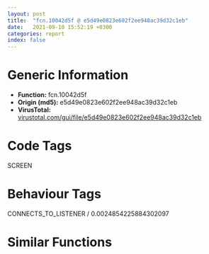 ```yaml
---
layout: post
title:  "fcn.10042d5f @ e5d49e0823e602f2ee948ac39d32c1eb"
date:   2021-09-10 15:52:19 +0300
categories: report
index: false
---
```


# Generic Information
- **Function:** fcn.10042d5f
- **Origin (md5):** e5d49e0823e602f2ee948ac39d32c1eb
- **VirusTotal:** [virustotal.com/gui/file/e5d49e0823e602f2ee948ac39d32c1eb][virustotal_ref]

# Code Tags
<span class="tag" id="SCREEN">SCREEN</span>


# Behaviour Tags
<span class="bhv-tag" id="CONNECTS_TO_LISTENER">CONNECTS_TO_LISTENER / 0.0024854225884302097</span>

# Similar Functions
<script type="text/javascript" src="https://www.gstatic.com/charts/loader.js"></script>
<script type="text/javascript">

    google.charts.load('current', {'packages':['corechart']});
    google.charts.setOnLoadCallback(drawChart);

    function drawChart() {
    var data = new google.visualization.DataTable();
        data.addColumn('number', 'X');
        data.addColumn('number', 'Y');
        data.addColumn({type: 'string', role: 'tooltip', 'p': {'html': true}});
        data.addColumn({'type': 'string', 'role': 'style'});
        
        data.addRows([
    [71.67474365234375, -51.70834732055664, '<b><a href="/report/fcn.10042d5f@e5d49e0823e602f2ee948ac39d32c1eb">fcn.10042d5f</a><br>@e5d49e0823e602f2ee948ac39d32c1eb</b><br>', 'point { fill-color: #e0440e; }'],
[-15.041509628295898, -63.41587448120117, '<b><a href="/report/fcn.10045e81@e5d49e0823e602f2ee948ac39d32c1eb">fcn.10045e81</a><br>@e5d49e0823e602f2ee948ac39d32c1eb</b><br>', 'null'],
[32.13689041137695, 72.20884704589844, '<b><a href="/report/fcn.10044332@e5d49e0823e602f2ee948ac39d32c1eb">fcn.10044332</a><br>@e5d49e0823e602f2ee948ac39d32c1eb</b><br>', 'null'],
[103.99308013916016, 48.40938949584961, '<b><a href="/report/fcn.10038d78@e5d49e0823e602f2ee948ac39d32c1eb">fcn.10038d78</a><br>@e5d49e0823e602f2ee948ac39d32c1eb</b><br>', 'null'],
[-125.205322265625, -2.045428991317749, '<b><a href="/report/fcn.004b79d9@9c2b894b84f59672d8be2e984066f76f">fcn.004b79d9</a><br>@9c2b894b84f59672d8be2e984066f76f</b><br>', 'null'],
[-10.598280906677246, 135.51315307617188, '<b><a href="/report/fcn.10045261@e5d49e0823e602f2ee948ac39d32c1eb">fcn.10045261</a><br>@e5d49e0823e602f2ee948ac39d32c1eb</b><br>', 'null'],
[-96.11506652832031, -55.483150482177734, '<b><a href="/report/fcn.10069084@e5d49e0823e602f2ee948ac39d32c1eb">fcn.10069084</a><br>@e5d49e0823e602f2ee948ac39d32c1eb</b><br>', 'null'],
[-92.6580810546875, 84.57238006591797, '<b><a href="/report/fcn.1011ae2f@e5d49e0823e602f2ee948ac39d32c1eb">fcn.1011ae2f</a><br>@e5d49e0823e602f2ee948ac39d32c1eb</b><br>', 'null'],
[56.82500076293945, -145.68992614746094, '<b><a href="/report/fcn.004245c7@7b00dd8f2abf54a73bfb09681334ff78">fcn.004245c7</a><br>@7b00dd8f2abf54a73bfb09681334ff78</b><br>', 'null'],
[27.206947326660156, 18.850788116455078, '<b><a href="/report/fcn.0046b4d7@9c2b894b84f59672d8be2e984066f76f">fcn.0046b4d7</a><br>@9c2b894b84f59672d8be2e984066f76f</b><br>', 'null'],
[-59.34074020385742, 7.4269561767578125, '<b><a href="/report/fcn.004ef8b8@9c2b894b84f59672d8be2e984066f76f">fcn.004ef8b8</a><br>@9c2b894b84f59672d8be2e984066f76f</b><br>', 'null'],

        ]);

    var options = {
        title: 'Similarity Plot',
        legend: 'none',
        colors: ['#dedbd9', '#e6693e', '#ec8f6e', '#f3b49f', '#f6c7b6'],
        tooltip: {isHtml: true, trigger: 'both'},
        explorer: {
        actions: ["dragToZoom", "rightClickToReset"],
        },
        chartArea: {
        width: '80%',
        height: '80%'
        },
        width: '100%',
        height: '100%'
    };

    var chart = new google.visualization.ScatterChart(document.getElementById('chart_div'));

    chart.draw(data, options);
    }
    
</script>


<div id="chart_div" style="width: 100%px; height: 100%;"></div>

# Disassembled Code
{% highlight nasm %}

push 0xdc
mov eax, 0x1013d968
call fcn.10124124
mov dword[ebp-0x98], ecx
mov ebx, dword[ebp+0xc]
cmp ebx, 0xffffffff
jne 0x10042d85
cmp dword[ebp+0x10], ebx
je 0x1004389d
mov esi, dword[ebp+8]
lea edi, [ebp-0xd8]
lea ecx, [ebp-0xd8]
movsd dword
movsd dword
movsd dword
movsd dword
call fcn.1004618a
mov esi, dword[ebp-0xcc]
sub esi, dword[ebp-0xd4]
mov edi, dword[ebp-0xd0]
sub edi, dword[ebp-0xd8]
mov dword[ebp-0x40], edi
mov dword[ebp-0x3c], esi
je 0x1004389d
test esi, esi
je 0x1004389d
lea ecx, [ebp-0xb0]
call fcn.1001703e
mov eax, dword[ebp-0x98]
and dword[ebp-4], 0
mov eax, dword[eax+4]
test eax, eax
je 0x10042de8
mov eax, dword[eax+4]
push eax
call dword[sym.imp.GDI32.dll_CreateCompatibleDC]
push eax
lea ecx, [ebp-0xb0]
call fcn.100179cf
test eax, eax
je 0x1004388e
and dword[ebp-0x70], 0
mov dword[ebp-0x74], 0x1014cb54
mov eax, dword[ebp-0x98]
push esi
push edi
mov byte[ebp-4], 1
mov eax, dword[eax+4]
push dword[eax+4]
call dword[sym.imp.GDI32.dll_CreateCompatibleBitmap]
push eax
lea ecx, [ebp-0x74]
call fcn.10017a05
test eax, eax
je 0x1004387b
push dword[ebp-0x70]
push dword[ebp-0xac]
call fcn.1001807d
xor ecx, ecx
mov dword[ebp-0xc0], eax
test eax, eax
setne cl
test ecx, ecx
jne 0x10042e5b
call fcn.10009c74
lea eax, [ebp-0x20]
push eax
lea eax, [ebp-0x40]
push eax
call fcn.10042ae4
mov dword[ebp-0xb4], eax
test eax, eax
je 0x1004387b
cmp dword[ebp-0x20], 0
je 0x1004387b
push eax
push dword[ebp-0xac]
call dword[sym.imp.GDI32.dll_SelectObject]
mov ecx, dword[ebp+0x10]
cmp ecx, 0xffffffff
jne 0x10042e97
mov ecx, ebx
movzx eax, cl
mov dword[ebp-0x44], eax
mov eax, ecx
shr eax, 8
movzx eax, al
mov dword[ebp-0x48], eax
shr ecx, 0x10
movzx eax, cl
mov dword[ebp-0x54], eax
mov eax, ebx
shr eax, 8
movzx edx, al
mov eax, ebx
shr eax, 0x10
movzx eax, al
mov dword[ebp-0x64], eax
xor eax, eax
cmp ebx, 0xffffffff
movzx ecx, bl
mov dword[ebp-0x78], ecx
setne al
mov dword[ebp-0x7c], edx
mov dword[ebp-0x60], eax
test eax, eax
je 0x10042ef4
mov eax, dword[ebp-0x64]
mov ebx, ecx
or ebx, 0xffffff00
movzx eax, al
shl ebx, 8
or ebx, edx
shl ebx, 8
or ebx, eax
mov esi, dword[ebp-0x40]
fldz
fld st(0)
mov byte[ebp+0x13], 0
lea eax, [esi-1]
mov dword[ebp+0xc], eax
fild dword[ebp+0xc]
mov eax, dword[ebp-0x3c]
dec eax
mov dword[ebp+0xc], eax
fld st(2)
fild dword[ebp+0xc]
fxch st(2)
fcom st(4)
fnstsw ax
test ah, 5
jp 0x10042f23
fstp st(3)
fld st(3)
fxch st(2)
fcom st(4)
fnstsw ax
test ah, 5
jp 0x10042f32
fstp st(1)
jmp 0x10042f34
fstp st(4)
fld st(3)
fsub st(1)
fld st(2)
fsub st(4)
fcompp
fnstsw ax
test ah, 1
jne 0x10042f51
fxch st(1)
mov byte[ebp+0x13], 1
fxch st(3)
fxch st(1)
fxch st(2)
cmp dword[ebp-0x60], 0
fld st(1)
fsub st(3)
fld qword[0x1017c4b8]
fmul st(1), st(0)
fxch st(1)
fst qword[ebp-0x84]
fld st(5)
fsub st(3)
fmul st(2)
fstp qword[ebp-0xa0]
fxch st(3)
faddp st(4)
fmul st(3), st(0)
fxch st(3)
fst qword[ebp-0x94]
fxch st(4)
faddp st(1)
fmulp st(2)
fxch st(1)
fstp qword[ebp-0x6c]
je 0x100430ba
fsubp st(1)
push ecx
push ecx
fstp qword[esp]
call fcn.101270d0
call fcn.10125470
fld qword[ebp-0x94]
mov edi, eax
fadd qword[ebp-0x84]
mov dword[ebp+0xc], edi
fstp qword[esp]
call fcn.101271f0
pop ecx
pop ecx
call fcn.10125470
fld qword[ebp-0x84]
mov dword[ebp-0x1c], eax
mov dword[ebp-0x18], edi
cmp edi, eax
jg 0x100430bc
mov eax, edi
imul eax, esi
mov dword[ebp+8], eax
fild dword[ebp-0x18]
fstp qword[ebp-0x5c]
fld qword[ebp-0x5c]
fsub qword[ebp-0x94]
mov esi, dword[ebp-0x40]
fdiv st(1)
fmul st(0), st(0)
fld1
fsubrp st(1)
fldz
fcomp st(1)
fnstsw ax
test ah, 0x41
je 0x100430a3
push ecx
fstp st(1)
push ecx
fstp qword[esp]
call fcn.101276f4
fmul qword[ebp-0xa0]
pop ecx
pop ecx
push ecx
push ecx
fst qword[ebp-0x5c]
fsubr qword[ebp-0x6c]
fstp qword[esp]
call fcn.101270d0
call fcn.10125470
fld qword[ebp-0x5c]
fadd qword[ebp-0x6c]
mov dword[ebp-0x18], eax
fstp qword[esp]
call fcn.101271f0
pop ecx
pop ecx
call fcn.10125470
cmp byte[ebp+0x13], 0
mov edx, dword[ebp-0x18]
mov ecx, dword[ebp-0x20]
jne 0x10043080
imul edx, esi
add edx, edi
lea ecx, [ecx+edx*4]
mov edx, dword[ebp-0x18]
cmp edx, eax
jg 0x10043078
mov edi, dword[ebp+0xc]
sub eax, edx
mov edx, esi
inc eax
shl edx, 2
mov dword[ecx], ebx
add ecx, edx
dec eax
jne 0x10043071
fld qword[ebp-0x84]
jmp 0x100430a5
add edx, dword[ebp+8]
fld qword[ebp-0x84]
lea edx, [ecx+edx*4]
mov ecx, dword[ebp-0x18]
cmp ecx, eax
jg 0x100430a5
sub eax, ecx
mov edi, edx
lea ecx, [eax+1]
mov eax, ebx
rep stosd
mov edi, dword[ebp+0xc]
jmp 0x100430a5
fstp st(0)
add dword[ebp+8], esi
inc edi
mov dword[ebp+0xc], edi
mov dword[ebp-0x18], edi
cmp edi, dword[ebp-0x1c]
jle 0x10042fe1
jmp 0x100430bc
fstp st(1)
fld qword[ebp-0xa0]
fld st(0)
fmulp st(1)
push ecx
push ecx
fst qword[ebp-0x5c]
fld st(1)
fmulp st(2)
fxch st(1)
fst qword[ebp-0x8c]
faddp st(1)
fst qword[ebp-0x14]
fstp qword[esp]
call fcn.101276f4
fdivr qword[ebp-0x8c]
fst qword[ebp-0x8c]
fsubr qword[ebp-0x94]
fstp qword[esp]
call fcn.101271f0
call fcn.10125470
fld qword[ebp-0x8c]
mov ebx, eax
fadd qword[ebp-0x94]
fstp qword[esp]
call fcn.101270d0
pop ecx
pop ecx
call fcn.10125470
mov dword[ebp-0x88], eax
mov dword[ebp+0xc], ebx
cmp ebx, eax
jg 0x10043478
mov edi, ebx
imul edi, esi
mov dword[ebp-0x18], edi
fild dword[ebp+0xc]
fstp qword[ebp-0x28]
fld qword[ebp-0x28]
fsub qword[ebp-0x94]
fdiv qword[ebp-0x84]
fmul st(0), st(0)
fld1
fsubrp st(1)
fldz
fcomp st(1)
fnstsw ax
test ah, 0x41
je 0x1004345e
push ecx
push ecx
fstp qword[esp]
call fcn.101276f4
fmul qword[ebp-0xa0]
fst qword[ebp-0x30]
fadd qword[ebp-0x6c]
fstp qword[esp]
call fcn.101270d0
pop ecx
pop ecx
call fcn.10125470
mov dword[ebp-0x1c], eax
fild dword[ebp-0x1c]
fstp qword[ebp-0x28]
fld qword[ebp-0x28]
fld qword[ebp-0x6c]
fsub st(1), st(0)
fld qword[ebp-0x30]
fsub st(2), st(0)
fild dword[ebp-0x54]
fstp qword[ebp-0x28]
fld qword[ebp-0x28]
fst qword[ebp-0xc8]
fmul st(3)
call fcn.10125470
fild dword[ebp-0x48]
mov dword[ebp+8], eax
fstp qword[ebp-0x28]
fld qword[ebp-0x28]
fst qword[ebp-0xbc]
fmul st(3)
call fcn.10125470
fild dword[ebp-0x44]
mov dword[ebp-0x2c], eax
fstp qword[ebp-0x28]
fld qword[ebp-0x28]
fst qword[ebp-0x38]
fmul st(3)
call fcn.10125470
fld st(2)
mov dword[ebp+0xc], eax
fmul qword[0x1014c518]
call fcn.10125470
cmp dword[ebp-0x60], 0
mov dword[ebp-0x24], eax
je 0x10043273
fstp st(1)
fld1
fsubrp st(2)
fild dword[ebp-0x78]
fstp qword[ebp-0x50]
fld qword[ebp-0x50]
fmul st(2)
fild dword[ebp+0xc]
fstp qword[ebp-0x50]
fadd qword[ebp-0x50]
call fcn.101254a6
fild dword[ebp-0x7c]
movzx esi, al
or esi, 0xffffff00
shl esi, 8
fstp qword[ebp-0x50]
fld qword[ebp-0x50]
fmul st(2)
fild dword[ebp-0x2c]
fstp qword[ebp-0x50]
fadd qword[ebp-0x50]
call fcn.101254a6
fild dword[ebp-0x64]
movzx eax, al
or esi, eax
shl esi, 8
fstp qword[ebp-0x50]
fld qword[ebp-0x50]
fmulp st(2)
fild dword[ebp+8]
fstp qword[ebp-0x50]
fld qword[ebp-0x50]
faddp st(2)
fxch st(1)
call fcn.101254a6
fld qword[ebp-0x6c]
mov ecx, dword[ebp+8]
mov edx, dword[ebp+0xc]
movzx eax, al
jmp 0x10043296
mov edx, dword[ebp+0xc]
mov esi, eax
mov ecx, dword[ebp+8]
fstp st(2)
shl esi, 8
movzx eax, dl
or esi, eax
mov eax, dword[ebp-0x2c]
shl esi, 8
movzx eax, al
or esi, eax
movzx eax, cl
shl esi, 8
or esi, eax
mov al, byte[ebp-0x44]
sub al, dl
movzx edx, al
or eax, 0xffffffff
sub eax, dword[ebp-0x24]
shl eax, 8
or edx, eax
mov al, byte[ebp-0x48]
sub al, byte[ebp-0x2c]
shl edx, 8
movzx eax, al
or edx, eax
mov al, byte[ebp-0x54]
sub al, cl
shl edx, 8
movzx eax, al
or edx, eax
cmp byte[ebp+0x13], 0
jne 0x100432eb
mov edi, dword[ebp-0x1c]
mov eax, edi
imul eax, dword[ebp-0x40]
mov ecx, dword[ebp-0x20]
add eax, ebx
mov dword[ecx+eax*4], edx
lea eax, [edi-1]
imul eax, dword[ebp-0x40]
add eax, ebx
mov dword[ecx+eax*4], esi
jmp 0x100432fa
mov ecx, dword[ebp-0x1c]
mov eax, dword[ebp-0x20]
add ecx, edi
mov dword[eax+ecx*4], edx
mov dword[eax+ecx*4-4], esi
fsubrp st(1)
push ecx
push ecx
fst qword[ebp-0x28]
fstp qword[esp]
call fcn.101271f0
pop ecx
pop ecx
call fcn.10125470
mov esi, eax
mov dword[ebp-0x1c], esi
fild dword[ebp-0x1c]
fstp qword[ebp-0x50]
fld qword[ebp-0x50]
fsubr qword[ebp-0x28]
fld qword[ebp-0xc8]
fmul st(1)
call fcn.10125470
fld qword[ebp-0xbc]
fmul st(1)
mov dword[ebp+8], eax
call fcn.10125470
fld qword[ebp-0x38]
fmul st(1)
mov dword[ebp-0x2c], eax
call fcn.10125470
fld st(0)
mov dword[ebp+0xc], eax
fmul qword[0x1014c518]
call fcn.10125470
cmp dword[ebp-0x60], 0
mov dword[ebp-0x24], eax
je 0x100433d0
fld1
fsubrp st(1)
fild dword[ebp-0x78]
fstp qword[ebp-0x38]
fld qword[ebp-0x38]
fmul st(1)
fild dword[ebp+0xc]
fstp qword[ebp-0x38]
fadd qword[ebp-0x38]
call fcn.101254a6
fild dword[ebp-0x7c]
movzx edi, al
or edi, 0xffffff00
shl edi, 8
fstp qword[ebp-0x38]
fld qword[ebp-0x38]
fmul st(1)
fild dword[ebp-0x2c]
fstp qword[ebp-0x38]
fadd qword[ebp-0x38]
call fcn.101254a6
fild dword[ebp-0x64]
movzx eax, al
or edi, eax
shl edi, 8
fstp qword[ebp-0x38]
fmul qword[ebp-0x38]
fild dword[ebp+8]
fstp qword[ebp-0x38]
fadd qword[ebp-0x38]
call fcn.101254a6
mov ecx, dword[ebp+8]
mov edx, dword[ebp+0xc]
movzx eax, al
jmp 0x100433f3
mov edx, dword[ebp+0xc]
mov edi, eax
mov ecx, dword[ebp+8]
fstp st(0)
shl edi, 8
movzx eax, dl
or edi, eax
mov eax, dword[ebp-0x2c]
shl edi, 8
movzx eax, al
or edi, eax
movzx eax, cl
shl edi, 8
or edi, eax
mov al, byte[ebp-0x44]
sub al, dl
movzx edx, al
or eax, 0xffffffff
sub eax, dword[ebp-0x24]
shl eax, 8
or edx, eax
mov al, byte[ebp-0x48]
sub al, byte[ebp-0x2c]
shl edx, 8
movzx eax, al
or edx, eax
mov al, byte[ebp-0x54]
sub al, cl
shl edx, 8
movzx eax, al
or edx, eax
cmp byte[ebp+0x13], 0
jne 0x1004344a
mov ecx, dword[ebp-0x20]
mov eax, esi
mov esi, dword[ebp-0x40]
imul eax, esi
add eax, ebx
mov dword[ecx+eax*4], edx
mov eax, dword[ebp-0x1c]
inc eax
imul eax, esi
add eax, ebx
mov dword[ecx+eax*4], edi
mov edi, dword[ebp-0x18]
jmp 0x10043463
mov ecx, dword[ebp-0x18]
mov eax, dword[ebp-0x20]
add ecx, esi
mov dword[eax+ecx*4+4], edi
mov edi, dword[ebp-0x18]
mov dword[eax+ecx*4], edx
jmp 0x10043460
fstp st(0)
mov esi, dword[ebp-0x40]
inc ebx
add edi, esi
mov dword[ebp+0xc], ebx
mov dword[ebp-0x18], edi
cmp ebx, dword[ebp-0x88]
jle 0x10043139
fld qword[ebp-0x14]
push ecx
push ecx
fstp qword[esp]
call fcn.101276f4
fdivr qword[ebp-0x5c]
fst qword[ebp-0x5c]
fsubr qword[ebp-0x6c]
fstp qword[esp]
call fcn.101270d0
call fcn.10125470
fld qword[ebp-0x5c]
mov ebx, eax
fadd qword[ebp-0x6c]
fstp qword[esp]
call fcn.101271f0
pop ecx
pop ecx
call fcn.10125470
mov dword[ebp-0x24], eax
mov dword[ebp+0xc], ebx
cmp ebx, eax
jg 0x1004380b
mov edi, ebx
imul edi, esi
mov dword[ebp-0x18], edi
fild dword[ebp+0xc]
fstp qword[ebp-0x14]
fld qword[ebp-0x14]
fsub qword[ebp-0x6c]
fdiv qword[ebp-0xa0]
fmul st(0), st(0)
fld1
fsubrp st(1)
fldz
fcomp st(1)
fnstsw ax
test ah, 0x41
je 0x100437f4
push ecx
push ecx
fstp qword[esp]
call fcn.101276f4
fmul qword[ebp-0x84]
fst qword[ebp-0x5c]
fsubr qword[ebp-0x94]
fst qword[ebp-0x38]
fstp qword[esp]
call fcn.101271f0
pop ecx
pop ecx
call fcn.10125470
mov dword[ebp-0x1c], eax
fild dword[ebp-0x1c]
fstp qword[ebp-0x14]
fld qword[ebp-0x14]
fsubr qword[ebp-0x38]
fild dword[ebp-0x54]
fstp qword[ebp-0x14]
fld qword[ebp-0x14]
fst qword[ebp-0x38]
fmul st(1)
call fcn.10125470
fild dword[ebp-0x48]
mov dword[ebp+8], eax
fstp qword[ebp-0x14]
fld qword[ebp-0x14]
fst qword[ebp-0xbc]
fmul st(1)
call fcn.10125470
fild dword[ebp-0x44]
mov dword[ebp-0x2c], eax
fstp qword[ebp-0x14]
fld qword[ebp-0x14]
fst qword[ebp-0xc8]
fmul st(1)
call fcn.10125470
fld st(0)
mov dword[ebp+0xc], eax
fmul qword[0x1014c518]
call fcn.10125470
cmp dword[ebp-0x60], 0
mov dword[ebp-0x88], eax
je 0x100435f6
fld1
fsubrp st(1)
fild dword[ebp-0x78]
fstp qword[ebp-0x14]
fld qword[ebp-0x14]
fmul st(1)
fild dword[ebp+0xc]
fstp qword[ebp-0x14]
fadd qword[ebp-0x14]
call fcn.101254a6
fild dword[ebp-0x7c]
movzx esi, al
or esi, 0xffffff00
shl esi, 8
fstp qword[ebp-0x14]
fld qword[ebp-0x14]
fmul st(1)
fild dword[ebp-0x2c]
fstp qword[ebp-0x14]
fadd qword[ebp-0x14]
call fcn.101254a6
fild dword[ebp-0x64]
movzx eax, al
or esi, eax
shl esi, 8
fstp qword[ebp-0x14]
fmul qword[ebp-0x14]
fild dword[ebp+8]
fstp qword[ebp-0x14]
fadd qword[ebp-0x14]
call fcn.101254a6
mov ecx, dword[ebp+8]
mov edx, dword[ebp+0xc]
movzx eax, al
jmp 0x10043619
mov edx, dword[ebp+0xc]
mov esi, eax
mov ecx, dword[ebp+8]
fstp st(0)
shl esi, 8
movzx eax, dl
or esi, eax
mov eax, dword[ebp-0x2c]
shl esi, 8
movzx eax, al
or esi, eax
movzx eax, cl
shl esi, 8
or esi, eax
mov al, byte[ebp-0x44]
sub al, dl
movzx edx, al
or eax, 0xffffffff
sub eax, dword[ebp-0x88]
shl eax, 8
or edx, eax
mov al, byte[ebp-0x48]
sub al, byte[ebp-0x2c]
shl edx, 8
movzx eax, al
or edx, eax
mov al, byte[ebp-0x54]
sub al, cl
shl edx, 8
movzx eax, al
or edx, eax
cmp byte[ebp+0x13], 0
jne 0x10043663
mov ecx, dword[ebp-0x1c]
mov eax, dword[ebp-0x20]
add ecx, edi
mov dword[eax+ecx*4], edx
mov dword[eax+ecx*4+4], esi
jmp 0x10043680
mov edi, dword[ebp-0x1c]
mov eax, edi
imul eax, dword[ebp-0x40]
mov ecx, dword[ebp-0x20]
add eax, ebx
mov dword[ecx+eax*4], edx
lea eax, [edi+1]
imul eax, dword[ebp-0x40]
add eax, ebx
mov dword[ecx+eax*4], esi
fld qword[ebp-0x5c]
fadd qword[ebp-0x94]
push ecx
push ecx
fstp qword[esp]
call fcn.101270d0
pop ecx
pop ecx
call fcn.10125470
mov esi, eax
mov dword[ebp-0x1c], esi
fild dword[ebp-0x1c]
fstp qword[ebp-0x14]
fld qword[ebp-0x14]
fsub qword[ebp-0x94]
fsub qword[ebp-0x5c]
fld qword[ebp-0x38]
fmul st(1)
call fcn.10125470
fld qword[ebp-0xbc]
fmul st(1)
mov dword[ebp+8], eax
call fcn.10125470
fld qword[ebp-0xc8]
fmul st(1)
mov dword[ebp-0x2c], eax
call fcn.10125470
fld st(0)
mov dword[ebp+0xc], eax
fmul qword[0x1014c518]
call fcn.10125470
cmp dword[ebp-0x60], 0
mov dword[ebp-0x88], eax
je 0x10043763
fld1
fsubrp st(1)
fild dword[ebp-0x78]
fstp qword[ebp-0x14]
fld qword[ebp-0x14]
fmul st(1)
fild dword[ebp+0xc]
fstp qword[ebp-0x14]
fadd qword[ebp-0x14]
call fcn.101254a6
fild dword[ebp-0x7c]
movzx edi, al
or edi, 0xffffff00
shl edi, 8
fstp qword[ebp-0x14]
fld qword[ebp-0x14]
fmul st(1)
fild dword[ebp-0x2c]
fstp qword[ebp-0x14]
fadd qword[ebp-0x14]
call fcn.101254a6
fild dword[ebp-0x64]
movzx eax, al
or edi, eax
shl edi, 8
fstp qword[ebp-0x14]
fmul qword[ebp-0x14]
fild dword[ebp+8]
fstp qword[ebp-0x14]
fadd qword[ebp-0x14]
call fcn.101254a6
mov ecx, dword[ebp+8]
mov edx, dword[ebp+0xc]
movzx eax, al
jmp 0x10043786
mov edx, dword[ebp+0xc]
mov edi, eax
mov ecx, dword[ebp+8]
fstp st(0)
shl edi, 8
movzx eax, dl
or edi, eax
mov eax, dword[ebp-0x2c]
shl edi, 8
movzx eax, al
or edi, eax
movzx eax, cl
shl edi, 8
or edi, eax
mov al, byte[ebp-0x44]
sub al, dl
movzx edx, al
or eax, 0xffffffff
sub eax, dword[ebp-0x88]
shl eax, 8
or edx, eax
mov al, byte[ebp-0x48]
sub al, byte[ebp-0x2c]
shl edx, 8
movzx eax, al
or edx, eax
mov al, byte[ebp-0x54]
sub al, cl
shl edx, 8
movzx eax, al
or edx, eax
cmp byte[ebp+0x13], 0
jne 0x100437d3
mov ecx, dword[ebp-0x18]
mov eax, dword[ebp-0x20]
add ecx, esi
mov dword[eax+ecx*4-4], edi
mov edi, dword[ebp-0x18]
mov dword[eax+ecx*4], edx
jmp 0x100437f6
mov ecx, dword[ebp-0x20]
mov eax, esi
mov esi, dword[ebp-0x40]
imul eax, esi
add eax, ebx
mov dword[ecx+eax*4], edx
mov eax, dword[ebp-0x1c]
dec eax
imul eax, esi
add eax, ebx
mov dword[ecx+eax*4], edi
mov edi, dword[ebp-0x18]
jmp 0x100437f9
fstp st(0)
mov esi, dword[ebp-0x40]
inc ebx
add edi, esi
mov dword[ebp+0xc], ebx
mov dword[ebp-0x18], edi
cmp ebx, dword[ebp-0x24]
jle 0x100434c8
mov eax, dword[ebp-0x3c]
xor ebx, ebx
mov dword[ebp-0xdc], eax
lea eax, [ebp-0xe8]
push eax
lea eax, [ebp-0xb0]
mov dword[ebp-0xe8], ebx
push eax
lea eax, [ebp-0xd8]
mov dword[ebp-0xe0], esi
push eax
mov eax, dword[ebp-0x98]
mov ecx, eax
mov dword[ebp-0xe4], ebx
push dword[eax+4]
call fcn.10042d16
mov eax, dword[ebp-0xc0]
test eax, eax
jne 0x1004385b
mov eax, ebx
jmp 0x1004385e
mov eax, dword[eax+4]
push eax
push dword[ebp-0xac]
call fcn.1001807d
push dword[ebp-0xb4]
call dword[sym.imp.GDI32.dll_DeleteObject]
mov byte[ebp-4], bl
jmp 0x1004387f
mov byte[ebp-4], 0
lea ecx, [ebp-0x74]
mov dword[ebp-0x74], 0x1014cb54
call fcn.100171ad
or dword[ebp-4], 0xffffffff
lea ecx, [ebp-0xb0]
call fcn.10017194
call fcn.101240f2
ret 0xc

{% endhighlight %}

[virustotal_ref]: https://www.virustotal.com/gui/file/e5d49e0823e602f2ee948ac39d32c1eb